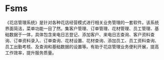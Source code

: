 # Fsms
 《花店管理系统》是针对各种花店经营模式进行相关业务管理的一套软件。该系统界面简洁，菜单功能一目了然。集客户管理、订单管理、花材管理、员工管理、基础数据于一体，具体包含来电日志登记、添加客户、来电日志查询、客户资料查询、订单资料录入、订单查询、花材设置、花材查询、添加员工、员工资料查询、员工出勤考核、及查询和基础数据的设置等。有助于花店管理业务便利开展，提高工作效率，提升服务质量。
